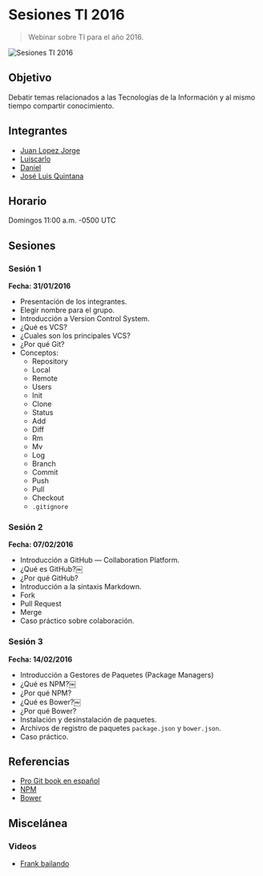# Sesiones TI 2016
> Webinar sobre TI para el año 2016.

![Sesiones TI 2016](https://pbs.twimg.com/media/CahC6RdW4AAxVrQ.jpg:small)

## Objetivo
Debatir temas relacionados a las Tecnologías de la Información y al mismo tiempo compartir conocimiento.

## Integrantes
* [Juan Lopez Jorge](https://github.com/juanlopezdev)
* [Luiscarlo](https://github.com/winuxue)
* [Daniel](https://github.com/daguigonz)
* [José Luis Quintana](https://github.com/joseluisq)

## Horario
Domingos 11:00 a.m. -0500 UTC

## Sesiones

### Sesión 1
**Fecha: 31/01/2016**

* Presentación de los integrantes.
* Elegir nombre para el grupo.
* Introducción a Version Control System.
* ¿Qué es VCS?
* ¿Cuales son los principales VCS?
* ¿Por qué Git?
* Conceptos:
  * Repository
  * Local
  * Remote
  * Users
  * Init
  * Clone
  * Status
  * Add
  * Diff
  * Rm
  * Mv
  * Log
  * Branch
  * Commit
  * Push
  * Pull
  * Checkout
  * `.gitignore`

### Sesión 2
**Fecha: 07/02/2016**

* Introducción a GitHub — Collaboration Platform.
* ¿Qué es GitHub?￼
* ¿Por qué GitHub?
* Introducción a la sintaxis Markdown.
* Fork
* Pull Request
* Merge
* Caso práctico sobre colaboración.

### Sesión 3
**Fecha: 14/02/2016**
* Introducción a Gestores de Paquetes (Package Managers)
* ¿Qué es NPM?￼
* ¿Por qué NPM?
* ¿Qué es Bower?￼
* ¿Por qué Bower?
* Instalación y desinstalación de paquetes.
* Archivos de registro de paquetes `package.json` y `bower.json`.
* Caso práctico.

## Referencias
* [Pro Git book en español](https://git-scm.com/book/es/v1)
* [NPM](https://www.npmjs.com/)
* [Bower](https://www.bower.io/)

## Miscelánea
### Videos
* [Frank bailando](https://www.facebook.com/groups/549989681795384/?fref=ts)

